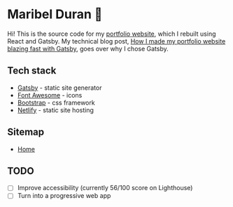 # Maribel Duran :blue_heart:

Hi! This is the source code for my [portfolio website](https://maribelduran.com), which I rebuilt using React and Gatsby. My technical blog post, [How I made my portfolio website blazing fast with Gatsby](https://medium.freecodecamp.org/how-i-made-my-portfolio-website-blazing-fast-with-gatsby-82ccddc2f671), goes over why I chose Gatsby. 

## Tech stack

- [Gatsby](https://gatsbyjs.org/) - static site generator
- [Font Awesome](https://github.com/fortawesome/font-awesome) - icons
- [Bootstrap](https://getbootstrap.com/) - css framework
- [Netlify](https://www.netlify.com/) - static site hosting

## Sitemap

- [Home](https://maribelduran.com)

## TODO

- [ ] Improve accessibility (currently 56/100 score on Lighthouse)
- [ ] Turn into a progressive web app
